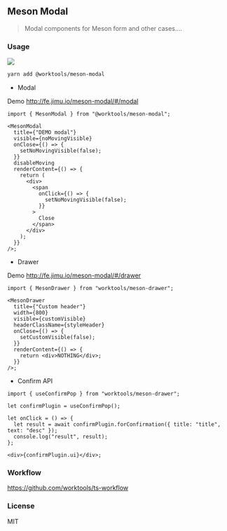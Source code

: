 ## Meson Modal

> Modal components for Meson form and other cases....

### Usage

![](https://img.shields.io/npm/v/@worktools/meson-modal.svg?style=flat-square)

```bash
yarn add @worktools/meson-modal
```

- Modal

Demo http://fe.jimu.io/meson-modal/#/modal

```tsx
import { MesonModal } from "@worktools/meson-modal";

<MesonModal
  title={"DEMO modal"}
  visible={noMovingVisible}
  onClose={() => {
    setNoMovingVisible(false);
  }}
  disableMoving
  renderContent={() => {
    return (
      <div>
        <span
          onClick={() => {
            setNoMovingVisible(false);
          }}
        >
          Close
        </span>
      </div>
    );
  }}
/>;
```

- Drawer

Demo http://fe.jimu.io/meson-modal/#/drawer

```tsx
import { MesonDrawer } from "worktools/meson-drawer";

<MesonDrawer
  title={"Custom header"}
  width={800}
  visible={customVisible}
  headerClassName={styleHeader}
  onClose={() => {
    setCustomVisible(false);
  }}
  renderContent={() => {
    return <div>NOTHING</div>;
  }}
/>;
```

- Confirm API

```tsx
import { useConfirmPop } from "worktools/meson-drawer";

let confirmPlugin = useConfirmPop();

let onClick = () => {
  let result = await confirmPlugin.forConfirmation({ title: "title", text: "desc" });
  console.log("result", result);
};

<div>{confirmPlugin.ui}</div>;
```

### Workflow

https://github.com/worktools/ts-workflow

### License

MIT
